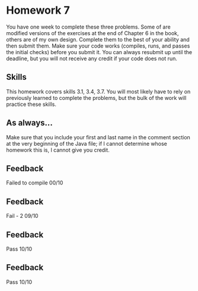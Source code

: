 # Homework 7

You have one week to complete these three problems. Some of are modified versions of the exercises at the end of Chapter 6 in the book, others are of my own design. Complete them to the best of your ability and then submit them. Make sure your code works (compiles, runs, and passes the initial checks) before you submit it. You can always resubmit up until the deadline, but you will not receive any credit if your code does not run.

## Skills

This homework covers skills 3.1, 3.4, 3.7. You will most likely have to rely on previously learned to complete the problems, but the bulk of the work will practice these skills.

## As always...
Make sure that you include your first and last name in the comment section at the very beginning of the Java file; if I cannot determine whose homework this is, I cannot give you credit.

## Feedback
Failed to compile
00/10

## Feedback
Fail - 2
09/10

## Feedback
Pass
10/10

## Feedback
Pass
10/10
